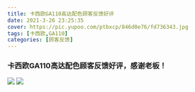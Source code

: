 ```yaml
---
title: 卡西欧GA110高达配色顾客反馈好评
date: 2021-3-26 23:25:35
cover: https://pic.yupoo.com/ptbxcp/846d0e76/fd736343.jpg
tags: [卡西欧,GA110]
categories: [顾客反馈]
---
```


###  卡西欧GA110高达配色顾客反馈好评，感谢老板！
![](https://pic.yupoo.com/ptbxcp/dfc976d4/10ed242f.jpg)
![](https://pic.yupoo.com/ptbxcp/846d0e76/fd736343.jpg)
